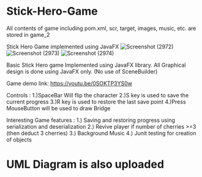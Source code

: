 # Stick-Hero-Game 
All contents of game including pom.xml, scr, target, images, music, etc. are stored in game_2

Stick Hero Game implemented using JavaFX
![Screenshot (2972)](https://github.com/nishant10002/Stick-Hero-Game/assets/133675507/f5c9f7c1-1c55-4163-b01a-fd7f3686a7d2)
![Screenshot (2973)](https://github.com/nishant10002/Stick-Hero-Game/assets/133675507/8a8a5def-9ae3-4cac-be7d-91caa8b3b22a)
![Screenshot (2974)](https://github.com/nishant10002/Stick-Hero-Game/assets/133675507/87a1d4a2-2597-4795-bb7c-e59dc6689cef)

Basic Stick Hero game Implemented using JavaFX library. All Graphical design is done using JavaFX only. (No use of SceneBuilder)

Game demo link: https://youtu.be/0SOKTP3YS0w

Controls :
1.)SpaceBar Will flip the character
2.)S key is used to save the current progress
3.)R key is used to restore the last save point
4.)Press MouseButton will be used to draw Bridge

Interesting Game features :
1.) Saving and restoring progress using serialization and deserialization
2.) Revive player if number of cherries >=3 (then deduct 3 cherries)
3.) Background Music
4.) Junit testing for creation of objects

# UML Diagram is also uploaded
